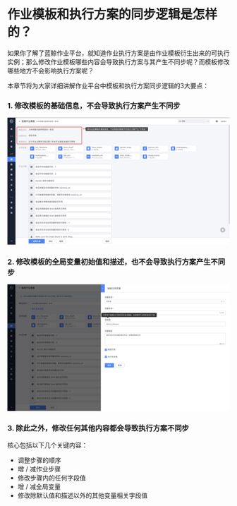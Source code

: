 # 作业模板和执行方案的同步逻辑是怎样的？

如果你了解了蓝鲸作业平台，就知道作业执行方案是由作业模板衍生出来的可执行实例；那么修改作业模板哪些内容会导致执行方案与其产生不同步呢？而模板修改哪些地方不会影响执行方案呢？

本章节将为大家详细讲解作业平台中模板和执行方案同步逻辑的3大要点：

### 1. 修改模板的基础信息，不会导致执行方案产生不同步

![image-20201015171458835](media/image-20201015171458835.png)

### 2. 修改模板的全局变量初始值和描述，也不会导致执行方案产生不同步

![image-20201015171608662](media/image-20201015171608662.png)

### 3. 除此之外，修改任何其他内容都会导致执行方案不同步

核心包括以下几个关键内容：

- 调整步骤的顺序
- 增 / 减作业步骤
- 修改步骤内的任何字段值
- 增 / 减全局变量
- 修改除默认值和描述以外的其他变量相关字段值

